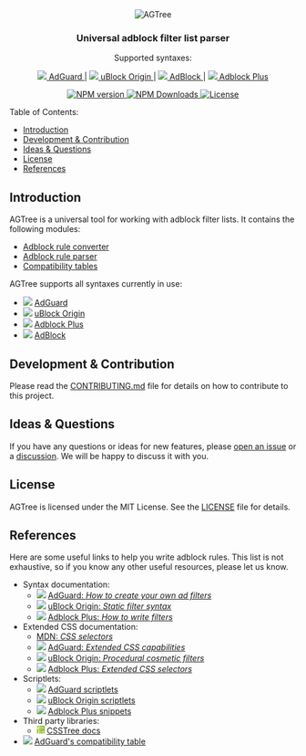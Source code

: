 <!-- markdownlint-disable -->
&nbsp;
<p align="center">
    <picture>
        <source media="(prefers-color-scheme: dark)" srcset="https://cdn.adtidy.org/website/github.com/AGTree/agtree_darkmode.svg" />
        <img alt="AGTree" src="https://cdn.adtidy.org/website/github.com/AGTree/agtree_lightmode.svg" width="350px" />
    </picture>
</p>
<h3 align="center">Universal adblock filter list parser</h3>
<p align="center">Supported syntaxes:</p>
<p align="center">
    <a href="https://adguard.com">
        <img src="https://cdn.adguard.com/website/github.com/AGLint/adg_logo.svg" width="14px" />
        AdGuard
    </a>
    |
    <a href="https://github.com/gorhill/uBlock">
        <img src="https://cdn.adguard.com/website/github.com/AGLint/ubo_logo.svg" width="14px" />
        uBlock Origin
    </a>
    |
    <a href="https://getadblock.com">
        <img src="https://cdn.adguard.com/website/github.com/AGLint/ab_logo.svg" width="14px" />
        AdBlock
    </a>
    |
    <a href="https://adblockplus.org">
        <img src="https://cdn.adguard.com/website/github.com/AGLint/abp_logo.svg" width="14px" />
        Adblock Plus
    </a>
</p>
<p align="center">
    <a href="https://www.npmjs.com/package/@adguard/agtree">
        <img src="https://img.shields.io/npm/v/@adguard/agtree" alt="NPM version" />
    </a>
    <a href="https://www.npmjs.com/package/@adguard/agtree">
        <img src="https://img.shields.io/npm/dm/@adguard/agtree" alt="NPM Downloads" />
    </a>
    <a href="https://github.com/AdguardTeam/tsurlfilter/blob/master/packages/agtree/LICENSE">
        <img src="https://img.shields.io/npm/l/@adguard/agtree" alt="License" />
    </a>
</p>
<!-- markdownlint-restore -->

Table of Contents:

- [Introduction](#introduction)
- [Development \& Contribution](#development--contribution)
- [Ideas \& Questions](#ideas--questions)
- [License](#license)
- [References](#references)

## Introduction

AGTree is a universal tool for working with adblock filter lists. It contains the following modules:

- [Adblock rule converter][converter-url]
- [Adblock rule parser][parser-url]
- [Compatibility tables][compatibility-tables-url]

AGTree supports all syntaxes currently in use:

- <img src="https://cdn.adguard.com/website/github.com/AGLint/adg_logo.svg" width="14px"> [AdGuard][adg-url]
- <img src="https://cdn.adguard.com/website/github.com/AGLint/ubo_logo.svg" width="14px"> [uBlock Origin][ubo-url]
- <img src="https://cdn.adguard.com/website/github.com/AGLint/abp_logo.svg" width="14px"> [Adblock Plus][abp-url]
- <img src="https://cdn.adguard.com/website/github.com/AGLint/ab_logo.svg" width="14px"> [AdBlock][ab-url]

## Development & Contribution

Please read the [CONTRIBUTING.md][contributing-url] file for details on how to contribute to this project.

## Ideas & Questions

If you have any questions or ideas for new features, please [open an issue][new-issue-url] or a
[discussion][discussions-url]. We will be happy to discuss it with you.

## License

AGTree is licensed under the MIT License. See the [LICENSE][license-url] file for details.

## References

Here are some useful links to help you write adblock rules. This list is not exhaustive, so if you know any other useful
resources, please let us know.

<!--markdownlint-disable MD013-->
- Syntax documentation:
    - <img src="https://cdn.adguard.com/website/github.com/AGLint/adg_logo.svg" width="14px"> [AdGuard: *How to create your own ad filters*][adg-filters]
    - <img src="https://cdn.adguard.com/website/github.com/AGLint/ubo_logo.svg" width="14px"> [uBlock Origin: *Static filter syntax*][ubo-filters]
    - <img src="https://cdn.adguard.com/website/github.com/AGLint/abp_logo.svg" width="14px"> [Adblock Plus: *How to write filters*][abp-filters]
- Extended CSS documentation:
    - [MDN: *CSS selectors*][mdn-css-selectors]
    - <img src="https://cdn.adguard.com/website/github.com/AGLint/adg_logo.svg" width="14px"> [AdGuard: *Extended CSS capabilities*][adg-ext-css]
    - <img src="https://cdn.adguard.com/website/github.com/AGLint/ubo_logo.svg" width="14px"> [uBlock Origin: *Procedural cosmetic filters*][ubo-procedural]
    - <img src="https://cdn.adguard.com/website/github.com/AGLint/abp_logo.svg" width="14px"> [Adblock Plus: *Extended CSS selectors*][abp-ext-css]
- Scriptlets:
    - <img src="https://cdn.adguard.com/website/github.com/AGLint/adg_logo.svg" width="14px"> [AdGuard scriptlets][adg-scriptlets]
    - <img src="https://cdn.adguard.com/website/github.com/AGLint/ubo_logo.svg" width="14px"> [uBlock Origin scriptlets][ubo-scriptlets]
    - <img src="https://cdn.adguard.com/website/github.com/AGLint/abp_logo.svg" width="14px"> [Adblock Plus snippets][abp-snippets]
- Third party libraries:
    - <img src="https://raw.githubusercontent.com/csstree/csstree/master/assets/csstree-logo-rounded.svg" width="14px"> [CSSTree docs][css-tree-docs]
- <img src="https://cdn.adguard.com/website/github.com/AGLint/adg_logo.svg" width="14px"> [AdGuard's compatibility table][adg-compatibility-table]
<!--markdownlint-enable MD013-->

[ab-url]: https://getadblock.com
[abp-ext-css]: https://help.eyeo.com/adblockplus/how-to-write-filters#elemhide-emulation
[abp-filters]: https://help.eyeo.com/adblockplus/how-to-write-filters
[abp-snippets]: https://help.eyeo.com/adblockplus/snippet-filters-tutorial#snippets-ref
[abp-url]: https://adblockplus.org
[adg-compatibility-table]: https://github.com/AdguardTeam/Scriptlets/blob/master/wiki/compatibility-table.md
[adg-ext-css]: https://github.com/AdguardTeam/ExtendedCss/blob/master/README.md
[adg-filters]: https://kb.adguard.com/en/general/how-to-create-your-own-ad-filters
[adg-scriptlets]: https://github.com/AdguardTeam/Scriptlets/blob/master/wiki/about-scriptlets.md#scriptlets
[adg-url]: https://adguard.com
[compatibility-tables-url]: https://github.com/AdguardTeam/tsurlfilter/tree/master/packages/agtree/src/compatibility-tables
[contributing-url]: https://github.com/AdguardTeam/tsurlfilter/tree/master/packages/agtree/CONTRIBUTING.md
[converter-url]: https://github.com/AdguardTeam/tsurlfilter/tree/master/packages/agtree/src/converter
[css-tree-docs]: https://github.com/csstree/csstree/tree/master/docs
[discussions-url]: https://github.com/AdguardTeam/tsurlfilter/discussions
[license-url]: https://github.com/AdguardTeam/tsurlfilter/blob/master/packages/agtree/LICENSE
[mdn-css-selectors]: https://developer.mozilla.org/en-US/docs/Web/CSS/CSS_Selectors
[new-issue-url]: https://github.com/AdguardTeam/tsurlfilter/issues/new
[parser-url]: https://github.com/AdguardTeam/tsurlfilter/tree/master/packages/agtree/src/parser
[ubo-filters]: https://github.com/gorhill/uBlock/wiki/Static-filter-syntax
[ubo-procedural]: https://github.com/gorhill/uBlock/wiki/Procedural-cosmetic-filters
[ubo-scriptlets]: https://github.com/gorhill/uBlock/wiki/Resources-Library#available-general-purpose-scriptlets
[ubo-url]: https://github.com/gorhill/uBlock

